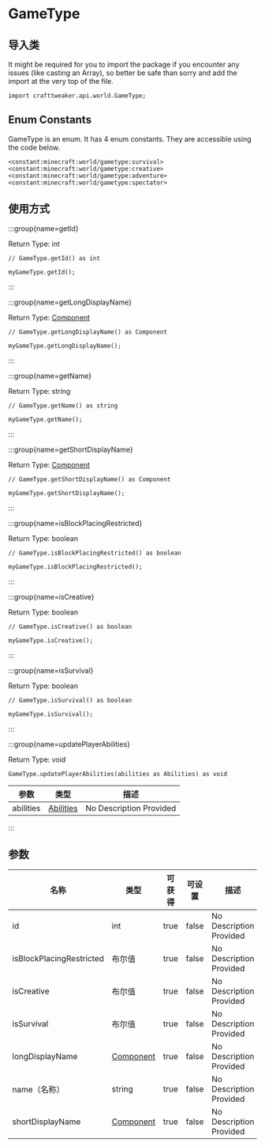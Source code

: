 # GameType

## 导入类

It might be required for you to import the package if you encounter any issues (like casting an Array), so better be safe than sorry and add the import at the very top of the file.
```zenscript
import crafttweaker.api.world.GameType;
```


## Enum Constants

GameType is an enum. It has 4 enum constants. They are accessible using the code below.

```zenscript
<constant:minecraft:world/gametype:survival>
<constant:minecraft:world/gametype:creative>
<constant:minecraft:world/gametype:adventure>
<constant:minecraft:world/gametype:spectator>
```
## 使用方式

:::group{name=getId}

Return Type: int

```zenscript
// GameType.getId() as int

myGameType.getId();
```

:::

:::group{name=getLongDisplayName}

Return Type: [Component](/vanilla/api/text/Component)

```zenscript
// GameType.getLongDisplayName() as Component

myGameType.getLongDisplayName();
```

:::

:::group{name=getName}

Return Type: string

```zenscript
// GameType.getName() as string

myGameType.getName();
```

:::

:::group{name=getShortDisplayName}

Return Type: [Component](/vanilla/api/text/Component)

```zenscript
// GameType.getShortDisplayName() as Component

myGameType.getShortDisplayName();
```

:::

:::group{name=isBlockPlacingRestricted}

Return Type: boolean

```zenscript
// GameType.isBlockPlacingRestricted() as boolean

myGameType.isBlockPlacingRestricted();
```

:::

:::group{name=isCreative}

Return Type: boolean

```zenscript
// GameType.isCreative() as boolean

myGameType.isCreative();
```

:::

:::group{name=isSurvival}

Return Type: boolean

```zenscript
// GameType.isSurvival() as boolean

myGameType.isSurvival();
```

:::

:::group{name=updatePlayerAbilities}

Return Type: void

```zenscript
GameType.updatePlayerAbilities(abilities as Abilities) as void
```

| 参数        | 类型                                                     | 描述                      |
| --------- | ------------------------------------------------------ | ----------------------- |
| abilities | [Abilities](/vanilla/api/entity/type/player/Abilities) | No Description Provided |


:::


## 参数

| 名称                       | 类型                                       | 可获得  | 可设置   | 描述                      |
| ------------------------ | ---------------------------------------- | ---- | ----- | ----------------------- |
| id                       | int                                      | true | false | No Description Provided |
| isBlockPlacingRestricted | 布尔值                                      | true | false | No Description Provided |
| isCreative               | 布尔值                                      | true | false | No Description Provided |
| isSurvival               | 布尔值                                      | true | false | No Description Provided |
| longDisplayName          | [Component](/vanilla/api/text/Component) | true | false | No Description Provided |
| name（名称）                 | string                                   | true | false | No Description Provided |
| shortDisplayName         | [Component](/vanilla/api/text/Component) | true | false | No Description Provided |

